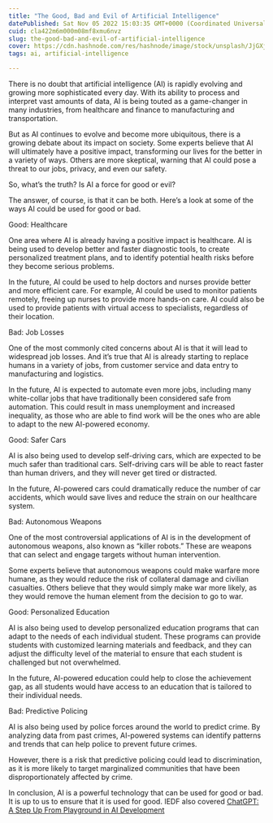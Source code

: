 ```yaml
---
title: "The Good, Bad and Evil of Artificial Intelligence"
datePublished: Sat Nov 05 2022 15:03:35 GMT+0000 (Coordinated Universal Time)
cuid: cla422m6m000m08mf8xmu6nvz
slug: the-good-bad-and-evil-of-artificial-intelligence
cover: https://cdn.hashnode.com/res/hashnode/image/stock/unsplash/JjGXjESMxOY/upload/82f4a4acc3f8913d99816b16e7aaac99.jpeg
tags: ai, artificial-intelligence

---
```


There is no doubt that artificial intelligence (AI) is rapidly evolving and growing more sophisticated every day. With its ability to process and interpret vast amounts of data, AI is being touted as a game-changer in many industries, from healthcare and finance to manufacturing and transportation.

But as AI continues to evolve and become more ubiquitous, there is a growing debate about its impact on society. Some experts believe that AI will ultimately have a positive impact, transforming our lives for the better in a variety of ways. Others are more skeptical, warning that AI could pose a threat to our jobs, privacy, and even our safety.

So, what’s the truth? Is AI a force for good or evil?

The answer, of course, is that it can be both. Here’s a look at some of the ways AI could be used for good or bad.

Good: Healthcare

One area where AI is already having a positive impact is healthcare. AI is being used to develop better and faster diagnostic tools, to create personalized treatment plans, and to identify potential health risks before they become serious problems.

In the future, AI could be used to help doctors and nurses provide better and more efficient care. For example, AI could be used to monitor patients remotely, freeing up nurses to provide more hands-on care. AI could also be used to provide patients with virtual access to specialists, regardless of their location.

Bad: Job Losses

One of the most commonly cited concerns about AI is that it will lead to widespread job losses. And it’s true that AI is already starting to replace humans in a variety of jobs, from customer service and data entry to manufacturing and logistics.

In the future, AI is expected to automate even more jobs, including many white-collar jobs that have traditionally been considered safe from automation. This could result in mass unemployment and increased inequality, as those who are able to find work will be the ones who are able to adapt to the new AI-powered economy.

Good: Safer Cars

AI is also being used to develop self-driving cars, which are expected to be much safer than traditional cars. Self-driving cars will be able to react faster than human drivers, and they will never get tired or distracted.

In the future, AI-powered cars could dramatically reduce the number of car accidents, which would save lives and reduce the strain on our healthcare system.

Bad: Autonomous Weapons

One of the most controversial applications of AI is in the development of autonomous weapons, also known as “killer robots.” These are weapons that can select and engage targets without human intervention.

Some experts believe that autonomous weapons could make warfare more humane, as they would reduce the risk of collateral damage and civilian casualties. Others believe that they would simply make war more likely, as they would remove the human element from the decision to go to war.

Good: Personalized Education

AI is also being used to develop personalized education programs that can adapt to the needs of each individual student. These programs can provide students with customized learning materials and feedback, and they can adjust the difficulty level of the material to ensure that each student is challenged but not overwhelmed.

In the future, AI-powered education could help to close the achievement gap, as all students would have access to an education that is tailored to their individual needs.

Bad: Predictive Policing

AI is also being used by police forces around the world to predict crime. By analyzing data from past crimes, AI-powered systems can identify patterns and trends that can help police to prevent future crimes.

However, there is a risk that predictive policing could lead to discrimination, as it is more likely to target marginalized communities that have been disproportionately affected by crime.

In conclusion, AI is a powerful technology that can be used for good or bad. It is up to us to ensure that it is used for good. IEDF also covered [ChatGPT: A Step Up From Playground in AI Development](https://iedf.in/artificial-intelligence/chatgpt-a-step-up-from-playground-in-ai-development/)